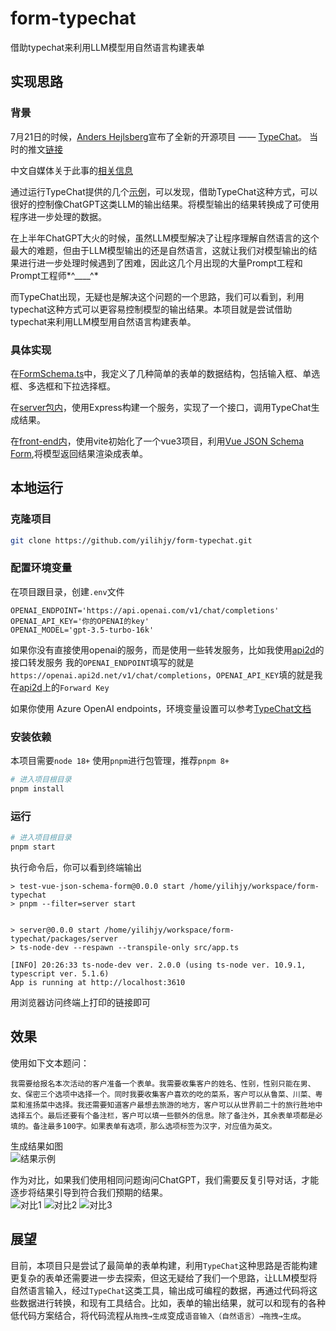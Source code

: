 # form-typechat 
借助typechat来利用LLM模型用自然语言构建表单

## 实现思路

### 背景

7月21日的时候，[Anders Hejlsberg](https://twitter.com/ahejlsberg)宣布了全新的开源项目 —— [TypeChat](https://microsoft.github.io/TypeChat/blog/introducing-typechat/)。
当时的推文[链接](https://twitter.com/ahejlsberg/status/1682068311415341057?s=20)

中文自媒体关于此事的[相关信息](https://zhuanlan.zhihu.com/p/645084158)

通过运行TypeChat提供的几个[示例](https://microsoft.github.io/TypeChat/docs/examples/)，可以发现，借助TypeChat这种方式，可以很好的控制像ChatGPT这类LLM的输出结果。将模型输出的结果转换成了可使用程序进一步处理的数据。

在上半年ChatGPT大火的时候，虽然LLM模型解决了让程序理解自然语言的这个最大的难题，但由于LLM模型输出的还是自然语言，这就让我们对模型输出的结果进行进一步处理时候遇到了困难，因此这几个月出现的大量Prompt工程和Prompt工程师*^____^*

而TypeChat出现，无疑也是解决这个问题的一个思路，我们可以看到，利用typechat这种方式可以更容易控制模型的输出结果。本项目就是尝试借助typechat来利用LLM模型用自然语言构建表单。

### 具体实现
在[FormSchema.ts](packages/form-typechat/src/FormSchema.ts)中，我定义了几种简单的表单的数据结构，包括输入框、单选框、多选框和下拉选择框。

在[server包内](packages/server/src/app.ts)，使用Express构建一个服务，实现了一个接口，调用TypeChat生成结果。

在[front-end内](packages/front-end/src/App.vue)，使用vite初始化了一个vue3项目，利用[Vue JSON Schema Form](https://vue-json-schema-form.lljj.me/),将模型返回结果渲染成表单。

## 本地运行

### 克隆项目
```bash
git clone https://github.com/yilihjy/form-typechat.git
```

### 配置环境变量

在项目跟目录，创建`.env`文件
```env
OPENAI_ENDPOINT='https://api.openai.com/v1/chat/completions'
OPENAI_API_KEY='你的OPENAI的key'
OPENAI_MODEL='gpt-3.5-turbo-16k'
```
如果你没有直接使用openai的服务，而是使用一些转发服务，比如我使用[api2d](https://api2d.com/r/186772)的接口转发服务
我的`OPENAI_ENDPOINT`填写的就是`https://openai.api2d.net/v1/chat/completions`，`OPENAI_API_KEY`填的就是我在[api2d](https://api2d.com/r/186772)上的`Forward Key`

如果你使用 Azure OpenAI endpoints，环境变量设置可以参考[TypeChat文档](https://microsoft.github.io/TypeChat/docs/examples/)

### 安装依赖
本项目需要`node 18+`
使用`pnpm`进行包管理，推荐`pnpm 8+`

```bash
# 进入项目根目录
pnpm install
```

### 运行
```bash
# 进入项目根目录
pnpm start
```

执行命令后，你可以看到终端输出
```
> test-vue-json-schema-form@0.0.0 start /home/yilihjy/workspace/form-typechat
> pnpm --filter=server start


> server@0.0.0 start /home/yilihjy/workspace/form-typechat/packages/server
> ts-node-dev --respawn --transpile-only src/app.ts

[INFO] 20:26:33 ts-node-dev ver. 2.0.0 (using ts-node ver. 10.9.1, typescript ver. 5.1.6)
App is running at http://localhost:3610
```
用浏览器访问终端上打印的链接即可

## 效果
使用如下文本题问：
```
我需要给报名本次活动的客户准备一个表单。我需要收集客户的姓名、性别，性别只能在男、女、保密三个选项中选择一个。同时我要收集客户喜欢的吃的菜系，客户可以从鲁菜、川菜、粤菜和淮扬菜中选择。我还需要知道客户最想去旅游的地方，客户可以从世界前二十的旅行胜地中选择五个。最后还要有个备注栏，客户可以填一些额外的信息。除了备注外，其余表单项都是必填的。备注最多100字。如果表单有选项，那么选项标签为汉字，对应值为英文。
```

生成结果如图  
![结果示例](screenshot/form-typechat-result.png)

作为对比，如果我们使用相同问题询问ChatGPT，我们需要反复引导对话，才能逐步将结果引导到符合我们预期的结果。  
![对比1](screenshot/gpt-result1.png)
![对比2](screenshot/gpt-result2.png)
![对比3](screenshot/gpt-result3.png)

## 展望

目前，本项目只是尝试了最简单的表单构建，利用`TypeChat`这种思路是否能构建更复杂的表单还需要进一步去探索，但这无疑给了我们一个思路，让LLM模型将自然语言输入，经过`TypeChat`这类工具，输出成可编程的数据，再通过代码将这些数据进行转换，和现有工具结合。比如，表单的输出结果，就可以和现有的各种低代码方案结合，将代码流程从`拖拽→生成`变成`语音输入（自然语言）→拖拽→生成`。
